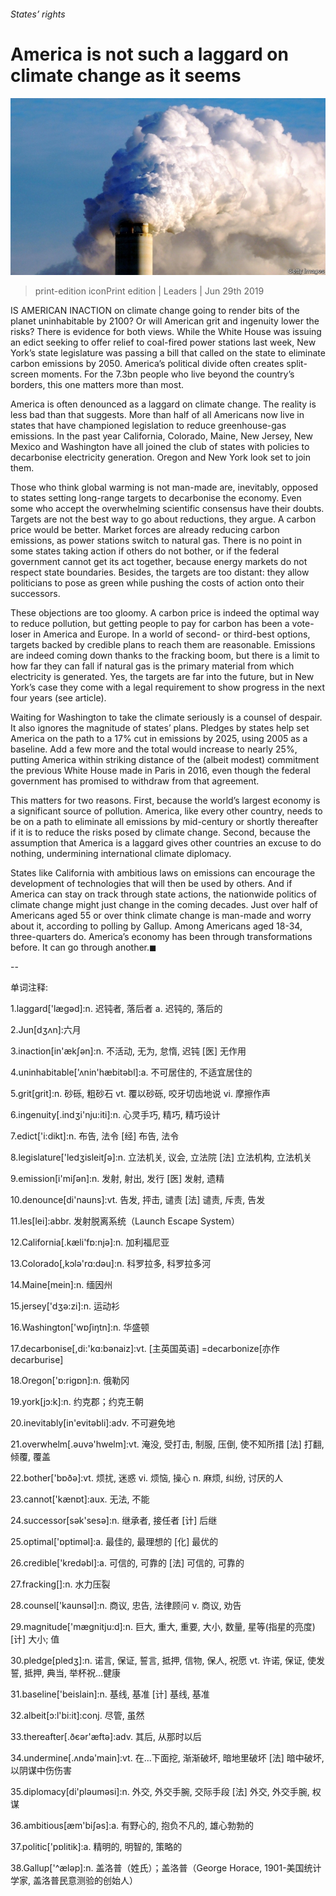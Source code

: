 ###### States’ rights

# America is not such a laggard on climate change as it seems 

![image](images/20190629_ldp501.jpg) 

> print-edition iconPrint edition | Leaders | Jun 29th 2019 

IS AMERICAN INACTION on climate change going to render bits of the planet uninhabitable by 2100? Or will American grit and ingenuity lower the risks? There is evidence for both views. While the White House was issuing an edict seeking to offer relief to coal-fired power stations last week, New York’s state legislature was passing a bill that called on the state to eliminate carbon emissions by 2050. America’s political divide often creates split-screen moments. For the 7.3bn people who live beyond the country’s borders, this one matters more than most. 

America is often denounced as a laggard on climate change. The reality is less bad than that suggests. More than half of all Americans now live in states that have championed legislation to reduce greenhouse-gas emissions. In the past year California, Colorado, Maine, New Jersey, New Mexico and Washington have all joined the club of states with policies to decarbonise electricity generation. Oregon and New York look set to join them. 

Those who think global warming is not man-made are, inevitably, opposed to states setting long-range targets to decarbonise the economy. Even some who accept the overwhelming scientific consensus have their doubts. Targets are not the best way to go about reductions, they argue. A carbon price would be better. Market forces are already reducing carbon emissions, as power stations switch to natural gas. There is no point in some states taking action if others do not bother, or if the federal government cannot get its act together, because energy markets do not respect state boundaries. Besides, the targets are too distant: they allow politicians to pose as green while pushing the costs of action onto their successors. 

These objections are too gloomy. A carbon price is indeed the optimal way to reduce pollution, but getting people to pay for carbon has been a vote-loser in America and Europe. In a world of second- or third-best options, targets backed by credible plans to reach them are reasonable. Emissions are indeed coming down thanks to the fracking boom, but there is a limit to how far they can fall if natural gas is the primary material from which electricity is generated. Yes, the targets are far into the future, but in New York’s case they come with a legal requirement to show progress in the next four years (see article). 

Waiting for Washington to take the climate seriously is a counsel of despair. It also ignores the magnitude of states’ plans. Pledges by states help set America on the path to a 17% cut in emissions by 2025, using 2005 as a baseline. Add a few more and the total would increase to nearly 25%, putting America within striking distance of the (albeit modest) commitment the previous White House made in Paris in 2016, even though the federal government has promised to withdraw from that agreement. 

This matters for two reasons. First, because the world’s largest economy is a significant source of pollution. America, like every other country, needs to be on a path to eliminate all emissions by mid-century or shortly thereafter if it is to reduce the risks posed by climate change. Second, because the assumption that America is a laggard gives other countries an excuse to do nothing, undermining international climate diplomacy. 

States like California with ambitious laws on emissions can encourage the development of technologies that will then be used by others. And if America can stay on track through state actions, the nationwide politics of climate change might just change in the coming decades. Just over half of Americans aged 55 or over think climate change is man-made and worry about it, according to polling by Gallup. Among Americans aged 18-34, three-quarters do. America’s economy has been through transformations before. It can go through another.◼ 

-- 

 单词注释:

1.laggard['lægәd]:n. 迟钝者, 落后者 a. 迟钝的, 落后的 

2.Jun[dʒʌn]:六月 

3.inaction[in'ækʃәn]:n. 不活动, 无为, 怠惰, 迟钝 [医] 无作用 

4.uninhabitable['ʌnin'hæbitәbl]:a. 不可居住的, 不适宜居住的 

5.grit[grit]:n. 砂砾, 粗砂石 vt. 覆以砂砾, 咬牙切齿地说 vi. 摩擦作声 

6.ingenuity[.indʒi'nju:iti]:n. 心灵手巧, 精巧, 精巧设计 

7.edict['i:dikt]:n. 布告, 法令 [经] 布告, 法令 

8.legislature['ledʒisleitʃә]:n. 立法机关, 议会, 立法院 [法] 立法机构, 立法机关 

9.emission[i'miʃәn]:n. 发射, 射出, 发行 [医] 发射, 遗精 

10.denounce[di'nauns]:vt. 告发, 抨击, 谴责 [法] 谴责, 斥责, 告发 

11.les[lei]:abbr. 发射脱离系统（Launch Escape System） 

12.California[.kæli'fɒ:njә]:n. 加利福尼亚 

13.Colorado[,kɔlә'rɑ:dәu]:n. 科罗拉多, 科罗拉多河 

14.Maine[mein]:n. 缅因州 

15.jersey['dʒә:zi]:n. 运动衫 

16.Washington['wɒʃiŋtn]:n. 华盛顿 

17.decarbonise[,di:'kɑ:bənaiz]:vt. [主英国英语] =decarbonize[亦作decarburise] 

18.Oregon['ɒ:rigɒn]:n. 俄勒冈 

19.york[jɔ:k]:n. 约克郡；约克王朝 

20.inevitably[in'evitәbli]:adv. 不可避免地 

21.overwhelm[.әuvә'hwelm]:vt. 淹没, 受打击, 制服, 压倒, 使不知所措 [法] 打翻, 倾覆, 覆盖 

22.bother['bɒðә]:vt. 烦扰, 迷惑 vi. 烦恼, 操心 n. 麻烦, 纠纷, 讨厌的人 

23.cannot['kænɒt]:aux. 无法, 不能 

24.successor[sәk'sesә]:n. 继承者, 接任者 [计] 后继 

25.optimal['ɒptimәl]:a. 最佳的, 最理想的 [化] 最优的 

26.credible['kredәbl]:a. 可信的, 可靠的 [法] 可信的, 可靠的 

27.fracking[]:n. 水力压裂 

28.counsel['kaunsәl]:n. 商议, 忠告, 法律顾问 v. 商议, 劝告 

29.magnitude['mægnitju:d]:n. 巨大, 重大, 重要, 大小, 数量, 星等(指星的亮度) [计] 大小; 值 

30.pledge[pledʒ]:n. 诺言, 保证, 誓言, 抵押, 信物, 保人, 祝愿 vt. 许诺, 保证, 使发誓, 抵押, 典当, 举杯祝...健康 

31.baseline['beislain]:n. 基线, 基准 [计] 基线, 基准 

32.albeit[ɔ:l'bi:it]:conj. 尽管, 虽然 

33.thereafter[.ðєәr'æftә]:adv. 其后, 从那时以后 

34.undermine[.ʌndә'main]:vt. 在...下面挖, 渐渐破坏, 暗地里破坏 [法] 暗中破坏, 以阴谋中伤伤害 

35.diplomacy[di'plәumәsi]:n. 外交, 外交手腕, 交际手段 [法] 外交, 外交手腕, 权谋 

36.ambitious[æm'biʃәs]:a. 有野心的, 抱负不凡的, 雄心勃勃的 

37.politic['pɒlitik]:a. 精明的, 明智的, 策略的 

38.Gallup['^ælәp]:n. 盖洛普（姓氏）；盖洛普（George Horace, 1901-美国统计学家, 盖洛普民意测验的创始人） 

